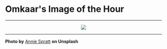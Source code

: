 # Omkaar's Image of the Hour

---

<div align="center">

<a href="https://unsplash.com/photos/a-group-of-people-riding-horses-down-a-street-Ng2UydNj4W8">
  <img src="https://images.unsplash.com/photo-1739611216842-05e54af86ec7?crop=entropy&cs=tinysrgb&fit=max&fm=jpg&ixid=M3w3NjA2Nzh8MHwxfHJhbmRvbXx8fHx8fHx8fDE3NTIwMjY0MDB8&ixlib=rb-4.1.0&q=80&w=1080" style="max-width:100%; height:auto;">
</a>



</div>

---

**Photo by** [Annie Spratt](https://unsplash.com/@anniespratt) **on Unsplash**
